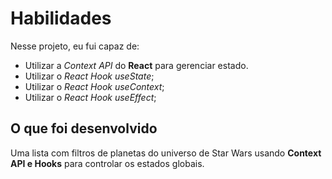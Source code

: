 # Habilidades

Nesse projeto, eu fui capaz de:

* Utilizar a _Context API_ do **React** para gerenciar estado.
* Utilizar o _React Hook useState_;
* Utilizar o _React Hook useContext_;
* Utilizar o _React Hook useEffect_;

## O que foi desenvolvido

Uma lista com filtros de planetas do universo de Star Wars usando **Context API e Hooks** para controlar os estados globais.